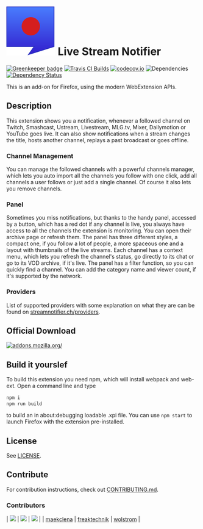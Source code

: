 # ![](webextension/assets/images/icon.svg) Live Stream Notifier

[![Greenkeeper badge](https://badges.greenkeeper.io/freaktechnik/justintv-stream-notifications.svg)](https://greenkeeper.io/)
[![Travis CI Builds](https://travis-ci.org/freaktechnik/justintv-stream-notifications.svg)](https://travis-ci.org/freaktechnik/justintv-stream-notifications) [![codecov.io](https://codecov.io/github/freaktechnik/justintv-stream-notifications/coverage.svg?branch=master)](https://codecov.io/github/freaktechnik/justintv-stream-notifications?branch=master) ![Dependencies](https://david-dm.org/freaktechnik/justintv-stream-notifications.svg) [![Dependency Status](https://dependencyci.com/github/freaktechnik/justintv-stream-notifications/badge)](https://dependencyci.com/github/freaktechnik/justintv-stream-notifications)

This is an add-on for Firefox, using the modern WebExtension APIs.

## Description

This extension shows you a notification, whenever a followed channel on Twitch, Smashcast, Ustream, Livestream, MLG.tv, Mixer, Dailymotion or YouTube goes live. It can also show notifications when a stream changes the title, hosts another channel, replays a past broadcast or goes offline.

### Channel Management
You can manage the followed channels with a powerful channels manager, which lets you auto import all the channels you follow with one click, add all channels a user follows or just add a single channel. Of course it also lets you remove channels.

### Panel
Sometimes you miss notifications, but thanks to the handy panel, accessed by a button, which has a red dot if any channel is live, you always have access to all the channels the extension is monitoring. You can open their archive page or refresh them. The panel has three different styles, a compact one, if you follow a lot of people, a more spaceous one and a layout with thumbnails of the live streams. Each channel has a context menu, which lets you refresh the channel's status, go directly to its chat or go to its VOD archive, if it's live. The panel has a filter function, so you can quickly find a channel. You can add the category name and viewer count, if it's supported by the network.

### Providers
List of supported providers with some explanation on what they are can be found on [streamnotifier.ch/providers](http://streamnotifier.ch/providers/).

## Official Download

[![addons.mozilla.org/](https://addons.cdn.mozilla.net/static/img/addons-buttons/AMO-button_2.png)](https://addons.mozilla.org/firefox/addon/justintv-stream-notificatio/?src=external-gh-readme)

## Build it yourslef

To build this extension you need npm, which will install webpack and web-ext. Open a command line and type
```
npm i
npm run build
```
to build an in about:debugging loadable .xpi file. You can use `npm start` to launch Firefox with the extension pre-installed.

## License

See [LICENSE](LICENSE).

## Contribute
For contribution instructions, check out [CONTRIBUTING.md](.github/CONTRIBUTING.md).

### Contributors
| ![](https://avatars3.githubusercontent.com/u/7942850?v=4&s=150) | ![](https://avatars3.githubusercontent.com/u/640949?v=4&s=150) | ![](https://secure.gravatar.com/avatar/9a552874c4033ee5658da8351500c0ca?s=150&d=identicon) |
| [maekclena](https://github.com/maekclena) | [freaktechnik](https://github.com/freaktechnik) | [wolstrom](https://www.transifex.com/user/profile/wolstrom/) |
